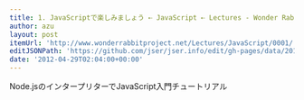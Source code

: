 ```yaml
---
title: 1. JavaScriptで楽しみましょう ⇠ JavaScript ⇠ Lectures - Wonder Rabbit Project
author: azu
layout: post
itemUrl: 'http://www.wonderrabbitproject.net/Lectures/JavaScript/0001/'
editJSONPath: 'https://github.com/jser/jser.info/edit/gh-pages/data/2012/04/index.json'
date: '2012-04-29T02:04:00+00:00'
---
```

Node.jsのインタープリターでJavaScript入門チュートリアル
